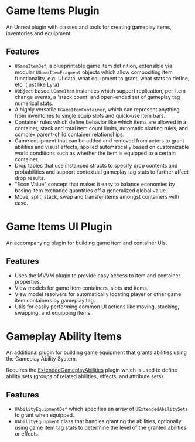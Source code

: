 # Game Items Plugin

An Unreal plugin with classes and tools for creating gameplay items, inventories and equipment.

## Features

- `UGameItemDef`, a blueprintable game item definition, extensible via modular `UGameItemFragment` objects which allow
  compositing item functionality, e.g. UI data, what equipment to grant, what stats to define, etc. (just like Lyra)
- `UObject` based `UGameItem` instances which support replication, per-item change events, a 'stack count' and
  open-ended set of gameplay tag numerical stats.
- A highly versatile `UGameItemContainer`, which can represent anything from inventories to single equip slots
  and quick-use item bars.
- Container rules which define behavior like which items are allowed in a container, stack and
  total item count limits, automatic slotting rules, and complex parent-child container relationships.
- Game equipment that can be added and removed from actors to grant abilities and visual effects, applied automatically
  based on customizable world conditions such as whether the item is equipped to a certain container.
- Drop tables that use instanced structs to specify drop contents and probabilities and support contextual gameplay tag
  stats to further affect drop results.
- "Econ Value" concept that makes it easy to balance economies by basing item exchange quantities off a generalized
  global value.
- Move, split, stack, swap and transfer items amongst containers with ease.

# Game Items UI Plugin

An accompanying plugin for building game item and container UIs.

## Features

- Uses the MVVM plugin to provide easy access to item and container properties.
- View models for game item containers, slots and items.
- View model resolvers for automatically locating player or other game item containers by gameplay tag.
- Utils for easily performing common UI actions like moving, stacking, swapping, and equipping items.

# Gameplay Ability Items

An additional plugin for building game equipment that grants abilities using the Gameplay Ability System.

Requires the [ExtendedGameplayAbilities](https://github.com/bohdon/ExtendedGameplayAbilitiesPlugin) plugin which is used
to define ability sets (groups of related abilities, effects, and attribute sets).

## Features

- `UAbilityEquipmentDef` which specifies an array of `UExtendedAbilitySets` to grant when equipped.
- `UAbilityEquipment` class that handles granting the abilities, optionally using game item tag stats to determine the
  level of the granted abilities or effects.
